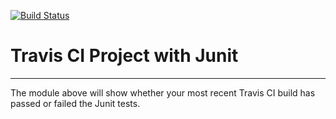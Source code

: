 [![Build Status](https://travis-ci.org/jlcheung/IntellliJIntro.svg?branch=master)](https://travis-ci.org/jlcheung/IntellliJIntro)
# Travis CI Project with Junit
----------
The module above will show whether your most recent Travis CI 
build has passed or failed the Junit tests. 
